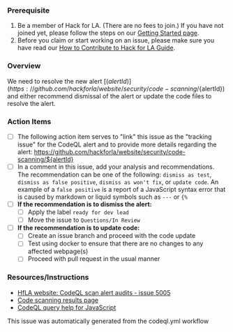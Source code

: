 ### Prerequisite

1. Be a member of Hack for LA. (There are no fees to join.) If you have not joined yet, please follow the steps on our [Getting Started page](https://www.hackforla.org/getting-started).
2. Before you claim or start working on an issue, please make sure you have read our [How to Contribute to Hack for LA Guide](https://github.com/hackforla/website/blob/7f0c132c96f71230b8935759e1f8711ccb340c0f/CONTRIBUTING.md).

### Overview
We need to resolve the new alert [(${alertId})](https://github.com/hackforla/website/security/code-scanning/${alertId}) and either recommend dismissal of the alert or update the code files to resolve the alert.

### Action Items
- [ ] The following action item serves to "link" this issue as the "tracking issue" for the CodeQL alert and to provide more details regarding the alert: https://github.com/hackforla/website/security/code-scanning/${alertId}
- [ ] In a comment in this issue, add your analysis and recommendations.  The recommendation can be one of the following: `dismiss as test`, `dismiss as false positive`, `dismiss as won't fix`, or `update code`.  An example of a `false positive` is a report of a JavaScript syntax error that is caused by markdown or liquid symbols such as `---` or `{%`
- [ ] **If the recommendation is to dismiss the alert:**
  - [ ] Apply the label `ready for dev lead` 
  - [ ] Move the issue to `Questions/In Review`
- [ ] **If the recommendation is to update code:**
  - [ ] Create an issue branch and proceed with the code update
  - [ ] Test using docker to ensure that there are no changes to any affected webpage(s)
  - [ ] Proceed with pull request in the usual manner

### Resources/Instructions
- [HfLA website: CodeQL scan alert audits - issue 5005](https://docs.google.com/spreadsheets/d/1B3R-fI8OW0LcYuwZICQZ2fB8sjlE3VsfyGIXoReNBIs/edit#gid=193401043)
- [Code scanning results page](https://github.com/hackforla/website/security/code-scanning)
- [CodeQL query help for JavaScript](https://codeql.github.com/codeql-query-help/javascript/)

This issue was automatically generated from the codeql.yml workflow